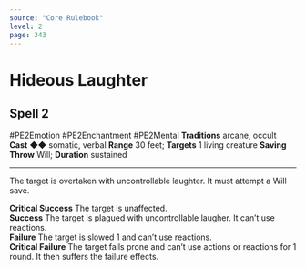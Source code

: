 ```yaml
---
source: "Core Rulebook"
level: 2
page: 343
---
```


# Hideous Laughter
## Spell 2
#PE2Emotion #PE2Enchantment #PE2Mental 
**Traditions** arcane, occult
**Cast** ◆◆ somatic, verbal
**Range** 30 feet; **Targets** 1 living creature
**Saving Throw** Will; **Duration** sustained

-----
The target is overtaken with uncontrollable laughter. It must attempt a Will save.  

**Critical Success** The target is unaffected.  
**Success** The target is plagued with uncontrollable laugher. It can’t use reactions.  
**Failure** The target is slowed 1 and can’t use reactions.  
**Critical Failure** The target falls prone and can’t use actions or reactions for 1 round. It then suffers the failure effects.